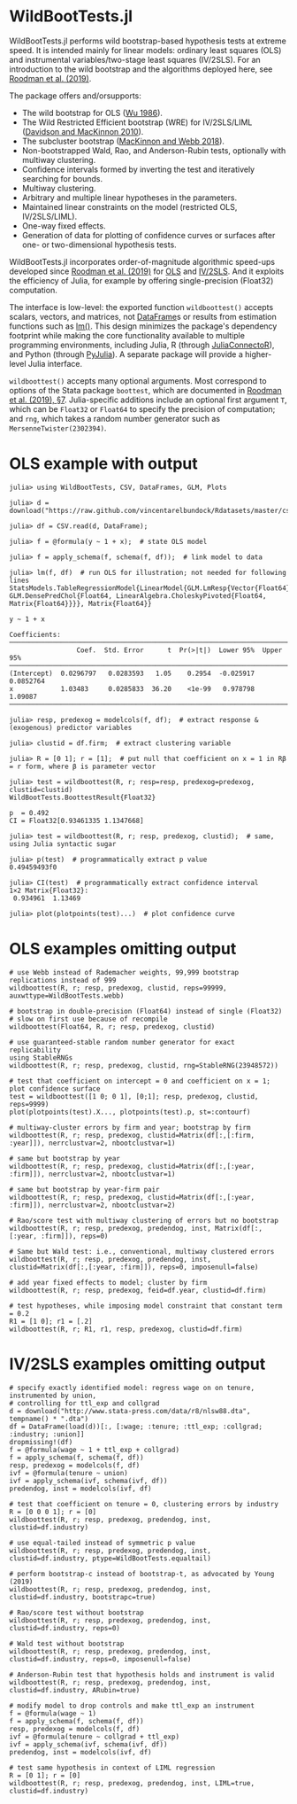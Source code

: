 # WildBootTests.jl

WildBootTests.jl performs wild bootstrap-based hypothesis tests at extreme speed. It is intended mainly for linear models: ordinary least squares (OLS) and instrumental variables/two-stage least squares (IV/2SLS). For an introduction to the wild bootstrap and the algorithms deployed here, see [Roodman et al. (2019)](https://www.econ.queensu.ca/sites/econ.queensu.ca/files/qed_wp_1406.pdf).

The package offers and/orsupports:
* The wild bootstrap for OLS ([Wu 1986](https://doi.org/10.1214/aos/1176350142)).
* The Wild Restricted Efficient bootstrap (WRE) for IV/2SLS/LIML ([Davidson and MacKinnon 2010](https://doi.org/10.1198/jbes.2009.07221)).
* The subcluster bootstrap ([MacKinnon and Webb 2018](https://doi.org/10.1111/ectj.12107)).
* Non-bootstrapped Wald, Rao, and Anderson-Rubin tests, optionally with multiway clustering.
* Confidence intervals formed by inverting the test and iteratively searching for bounds.
* Multiway clustering.
* Arbitrary and multiple linear hypotheses in the parameters.
* Maintained linear constraints on the model (restricted OLS, IV/2SLS/LIML).
* One-way fixed effects.
* Generation of data for plotting of confidence curves or surfaces after one- or two-dimensional hypothesis tests.

WildBootTests.jl incorporates order-of-magnitude algorithmic speed-ups developed since [Roodman et al. (2019)](https://www.econ.queensu.ca/sites/econ.queensu.ca/files/qed_wp_1406.pdf) for [OLS](https://www.statalist.org/forums/forum/general-stata-discussion/general/1586107-boottest-just-as-wild-10x-faster) and [IV/2SLS](https://www.statalist.org/forums/forum/general-stata-discussion/general/1597888-boottest-~100x-faster-after-iv-gmm). And it exploits the efficiency of Julia, for example by offering single-precision (Float32) computation.

The interface is low-level: the exported function `wildboottest()` accepts scalars, vectors, and matrices, not [DataFrame](https://github.com/JuliaData/DataFrames.jl)s or results from estimation functions such as [lm()](https://juliastats.org/GLM.jl/v1.5/). This design minimizes the package's dependency footprint while making the core functionality available to multiple programming environments, including Julia, R (through [JuliaConnectoR](https://cran.r-project.org/web/packages/JuliaConnectoR/index.html)), and Python (through [PyJulia](https://github.com/JuliaPy/pyjulia)). A separate package will provide a higher-level Julia interface.

`wildboottest()` accepts many optional arguments. Most correspond to options of the Stata package `boottest`, which are documented in [Roodman et al. (2019), §7](https://www.econ.queensu.ca/sites/econ.queensu.ca/files/qed_wp_1406.pdf#page=28). Julia-specific additions include an optional first argument `T`, which can be `Float32` or `Float64` to specify the precision of computation; and `rng`, which takes a random number generator such as `MersenneTwister(2302394)`.

# OLS example with output

```
julia> using WildBootTests, CSV, DataFrames, GLM, Plots

julia> d = download("https://raw.github.com/vincentarelbundock/Rdatasets/master/csv/sandwich/PetersenCL.csv");

julia> df = CSV.read(d, DataFrame);

julia> f = @formula(y ~ 1 + x);  # state OLS model

julia> f = apply_schema(f, schema(f, df));  # link model to data

julia> lm(f, df)  # run OLS for illustration; not needed for following lines
StatsModels.TableRegressionModel{LinearModel{GLM.LmResp{Vector{Float64}}, GLM.DensePredChol{Float64, LinearAlgebra.CholeskyPivoted{Float64, Matrix{Float64}}}}, Matrix{Float64}}

y ~ 1 + x

Coefficients:
─────────────────────────────────────────────────────────────────────────
                 Coef.  Std. Error      t  Pr(>|t|)  Lower 95%  Upper 95%
─────────────────────────────────────────────────────────────────────────
(Intercept)  0.0296797   0.0283593   1.05    0.2954  -0.025917  0.0852764
x            1.03483     0.0285833  36.20    <1e-99   0.978798  1.09087
─────────────────────────────────────────────────────────────────────────

julia> resp, predexog = modelcols(f, df);  # extract response & (exogenous) predictor variables

julia> clustid = df.firm;  # extract clustering variable

julia> R = [0 1]; r = [1];  # put null that coefficient on x = 1 in Rβ = r form, where β is parameter vector

julia> test = wildboottest(R, r; resp=resp, predexog=predexog, clustid=clustid)
WildBootTests.BoottestResult{Float32}

p  = 0.492
CI = Float32[0.93461335 1.1347668]

julia> test = wildboottest(R, r; resp, predexog, clustid);  # same, using Julia syntactic sugar

julia> p(test)  # programmatically extract p value
0.49459493f0

julia> CI(test)  # programmatically extract confidence interval
1×2 Matrix{Float32}:
 0.934961  1.13469

julia> plot(plotpoints(test)...)  # plot confidence curve
```
# OLS examples omitting output
```
# use Webb instead of Rademacher weights, 99,999 bootstrap replications instead of 999
wildboottest(R, r; resp, predexog, clustid, reps=99999, auxwttype=WildBootTests.webb)

# bootstrap in double-precision (Float64) instead of single (Float32)
# slow on first use because of recompile
wildboottest(Float64, R, r; resp, predexog, clustid)

# use guaranteed-stable random number generator for exact replicability
using StableRNGs
wildboottest(R, r; resp, predexog, clustid, rng=StableRNG(23948572))

# test that coefficient on intercept = 0 and coefficient on x = 1; plot confidence surface
test = wildboottest([1 0; 0 1], [0;1]; resp, predexog, clustid, reps=9999)
plot(plotpoints(test).X..., plotpoints(test).p, st=:contourf)

# multiway-cluster errors by firm and year; bootstrap by firm
wildboottest(R, r; resp, predexog, clustid=Matrix(df[:,[:firm, :year]]), nerrclustvar=2, nbootclustvar=1)

# same but bootstrap by year
wildboottest(R, r; resp, predexog, clustid=Matrix(df[:,[:year, :firm]]), nerrclustvar=2, nbootclustvar=1)

# same but bootstrap by year-firm pair
wildboottest(R, r; resp, predexog, clustid=Matrix(df[:,[:year, :firm]]), nerrclustvar=2, nbootclustvar=2)

# Rao/score test with multiway clustering of errors but no bootstrap
wildboottest(R, r; resp, predexog, predendog, inst, Matrix(df[:,[:year, :firm]]), reps=0)

# Same but Wald test: i.e., conventional, multiway clustered errors
wildboottest(R, r; resp, predexog, predendog, inst, clustid=Matrix(df[:,[:year, :firm]]), reps=0, imposenull=false)

# add year fixed effects to model; cluster by firm
wildboottest(R, r; resp, predexog, feid=df.year, clustid=df.firm)

# test hypotheses, while imposing model constraint that constant term = 0.2
R1 = [1 0]; r1 = [.2]
wildboottest(R, r; R1, r1, resp, predexog, clustid=df.firm)
```
# IV/2SLS examples omitting output
```
# specify exactly identified model: regress wage on on tenure, instrumented by union,
# controlling for ttl_exp and collgrad
d = download("http://www.stata-press.com/data/r8/nlsw88.dta", tempname() * ".dta")
df = DataFrame(load(d))[:, [:wage; :tenure; :ttl_exp; :collgrad; :industry; :union]]
dropmissing!(df)
f = @formula(wage ~ 1 + ttl_exp + collgrad)
f = apply_schema(f, schema(f, df))
resp, predexog = modelcols(f, df)
ivf = @formula(tenure ~ union)
ivf = apply_schema(ivf, schema(ivf, df))
predendog, inst = modelcols(ivf, df)

# test that coefficient on tenure = 0, clustering errors by industry
R = [0 0 0 1]; r = [0]
wildboottest(R, r; resp, predexog, predendog, inst, clustid=df.industry)

# use equal-tailed instead of symmetric p value
wildboottest(R, r; resp, predexog, predendog, inst, clustid=df.industry, ptype=WildBootTests.equaltail)

# perform bootstrap-c instead of bootstrap-t, as advocated by Young (2019)
wildboottest(R, r; resp, predexog, predendog, inst, clustid=df.industry, bootstrapc=true)

# Rao/score test without bootstrap
wildboottest(R, r; resp, predexog, predendog, inst, clustid=df.industry, reps=0)

# Wald test without bootstrap
wildboottest(R, r; resp, predexog, predendog, inst, clustid=df.industry, reps=0, imposenull=false)

# Anderson-Rubin test that hypothesis holds and instrument is valid
wildboottest(R, r; resp, predexog, predendog, inst, clustid=df.industry, ARubin=true)

# modify model to drop controls and make ttl_exp an instrument
f = @formula(wage ~ 1)
f = apply_schema(f, schema(f, df))
resp, predexog = modelcols(f, df)
ivf = @formula(tenure ~ collgrad + ttl_exp)
ivf = apply_schema(ivf, schema(ivf, df))
predendog, inst = modelcols(ivf, df)

# test same hypothesis in context of LIML regression
R = [0 1]; r = [0]
wildboottest(R, r; resp, predexog, predendog, inst, LIML=true, clustid=df.industry)
```
